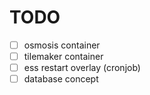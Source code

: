 # TODO

- [ ] osmosis container
- [ ] tilemaker container
- [ ] ess restart overlay (cronjob)
- [ ] database concept
